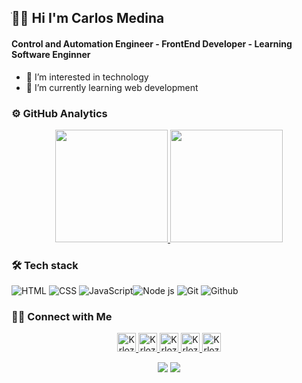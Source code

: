 ## ֺ👋🏼 Hi I'm Carlos Medina

#### Control and Automation Engineer - FrontEnd Developer - Learning Software Enginner

- 👀 I’m interested in technology
- 🌱 I’m currently learning web development

### ⚙️ GitHub Analytics

<p align="center">
<a href="https://github.com/KrlozMedina">
  <img height="180em" src="https://github-readme-stats-eight-theta.vercel.app/api?username=KrlozMedina&show_icons=true&hide=&count_private=true&title_color=0891b2&text_color=ffffff&icon_color=0891b2&bg_color=1c1917&hide_border=true&show_icons=true"/>
  <img height="180em" src="https://github-readme-stats-eight-theta.vercel.app/api/top-langs/?username=KrlozMedina&layout=compact&langs_count=8&title_color=0891b2&text_color=ffffff&icon_color=0891b2&bg_color=1c1917&hide_border=true&locale=en&custom_title=Top%20%Languages"/>
</a>
</p>

### 🛠 Tech stack

![HTML](https://img.shields.io/badge/HTML5-E34F26?style=for-the-badge&logo=html5&logoColor=white) ![CSS](https://img.shields.io/badge/CSS3-1572B6?style=for-the-badge&logo=css3&logoColor=white) ![JavaScript](https://img.shields.io/badge/JavaScript-323330?style=for-the-badge&logo=javascript&logoColor=F7DF1E)![Node js](https://img.shields.io/badge/Node.js-339933?style=for-the-badge&logo=nodedotjs&logoColor=white) ![Git](https://img.shields.io/badge/Git-F05032?style=for-the-badge&logo=git&logoColor=white) ![Github](https://img.shields.io/badge/GitHub-100000?style=for-the-badge&logo=github&logoColor=white)

### 🤝🏻 Connect with Me

<p align="center">
  <a href="mailto:kamedinal16@gmail.com">
    <img src="https://www.vectorlogo.zone/logos/gmail/gmail-tile.svg" alt="KrlozMedina's Email" height="30" width="30">
  </a>
  
  <a href="https://www.youtube.com/@krloz_medina">
    <img src="https://www.vectorlogo.zone/logos/youtube/youtube-tile.svg" alt="KrlozMedina's YouTube Channel" height="30" width="30">
  </a>

  <a href="https://www.linkedin.com/in/carlos-alidio-medina-l%C3%B3pez-62406991/">
    <img src="https://www.vectorlogo.zone/logos/linkedin/linkedin-icon.svg" alt="KrlozMedina's LinkedIn Profile" height="30" width="30">
  </a>
  
  <a href="https://www.facebook.com/k.medina16/">
    <img src="https://www.vectorlogo.zone/logos/facebook/facebook-tile.svg" alt="KrlozMedina's Facebook Profile" height="30" width="30">
  </a>
  
  <a href="https://twitter.com/Krloz_Medina">
    <img src="https://www.vectorlogo.zone/logos/twitter/twitter-tile.svg" alt="KrlozMedina's Twitter" height="30" width="30">
  </a>
</p>

<p align="center">
<img src="https://komarev.com/ghpvc/?username=KrlozMedins&style=flat-square"/> 
<img src="https://visitor-badge.glitch.me/badge?page_id=KrlozMedina.KrlozMedina"/> 
</a>
</p>
